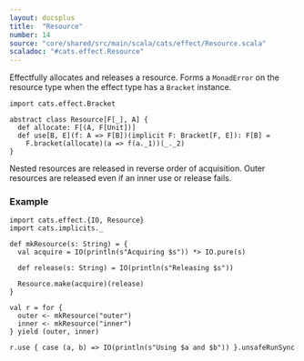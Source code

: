 ```yaml
---
layout: docsplus
title:  "Resource"
number: 14
source: "core/shared/src/main/scala/cats/effect/Resource.scala"
scaladoc: "#cats.effect.Resource"
---
```


Effectfully allocates and releases a resource. Forms a `MonadError` on the resource type when the effect type has a `Bracket` instance.

```tut:book:silent
import cats.effect.Bracket

abstract class Resource[F[_], A] {
  def allocate: F[(A, F[Unit])]
  def use[B, E](f: A => F[B])(implicit F: Bracket[F, E]): F[B] =
    F.bracket(allocate)(a => f(a._1))(_._2)
}
```

Nested resources are released in reverse order of acquisition. Outer resources are released even if an inner use or release fails.

### Example

```tut:book
import cats.effect.{IO, Resource}
import cats.implicits._

def mkResource(s: String) = {
  val acquire = IO(println(s"Acquiring $s")) *> IO.pure(s)

  def release(s: String) = IO(println(s"Releasing $s"))

  Resource.make(acquire)(release)
}

val r = for {
  outer <- mkResource("outer")
  inner <- mkResource("inner")
} yield (outer, inner)

r.use { case (a, b) => IO(println(s"Using $a and $b")) }.unsafeRunSync
```

